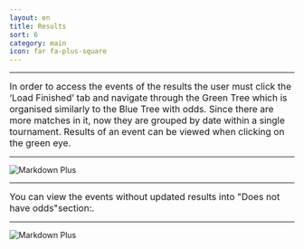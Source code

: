 ```yaml
---
layout: en
title: Results
sort: 6
category: main
icon: far fa-plus-square
---
```

<p class="message">
   
</p>

---

<font size="3">In order to access the events of the results the user must click the ‘Load Finished’ tab and navigate through the Green Tree which is organised similarly to the Blue Tree with odds. Since there are more matches in it, now they are grouped by date within a single tournament. Results of an event can be viewed when clicking on the green eye.</font> 

---
![Markdown Plus]({{site.baseurl}}/public/images/risultati/Oam-tool-results.png)

---

<font size="3">You can view the events without updated results into "Does not have odds"section:. </font> 

---

![Markdown Plus]({{site.baseurl}}/public/images/risultati/Oam-tool-not-results.png)